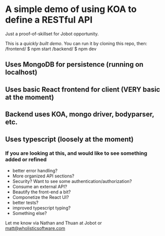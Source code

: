 # A simple demo of using KOA to define a RESTful API
Just a proof-of-skillset for Jobot opportunity.  

This is a *quickly built demo*.  You can run it by cloning this repo, then:
/frontend/ $ npm start
/backend/ $ npm dev

## Uses MongoDB for persistence (running on localhost)

## Uses basic React frontend for client (VERY basic at the moment)

## Backend uses KOA, mongo driver, bodyparser, etc.

## Uses typescript (loosely at the moment)

### If you are looking at this, and would like to see something added or refined 

* better error handling?  
* More organized API sections?
* Security?  Want to see some authentication/authorization?
* Consume an external API?
* Beautify the front-end a bit?
* Componetize the React UI?
* better tests?
* improved typescript typing?
* Something else?

Let me know via Nathan and Thuan at Jobot or matt@wholisticsoftware.com
